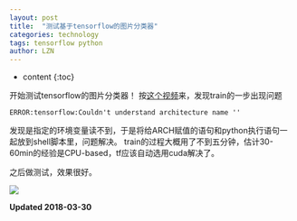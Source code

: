 ```yaml
---
layout: post
title:  "测试基于tensorflow的图片分类器"
categories: technology
tags: tensorflow python
author: LZN
---
```


* content
{:toc}

开始测试tensorflow的图片分类器！
按[这个视频](https://www.youtube.com/watch?v=gIhUePPFmpY)来，发现train的一步出现问题
```
ERROR:tensorflow:Couldn't understand architecture name ''
```
发现是指定的环境变量读不到，于是将给ARCH赋值的语句和python执行语句一起放到shell脚本里，问题解决。
train的过程大概用了不到五分钟，估计30-60min的经验是CPU-based，tf应该自动选用cuda解决了。

之后做测试，效果很好。

![](https://ws1.sinaimg.cn/large/73ebdc71ly1fpwweqdx63j20fz0790t7.jpg)

**Updated 2018-03-30**
